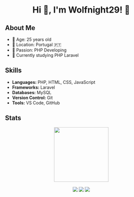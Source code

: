 
<h1 align="center">Hi 👋, I'm Wolfnight29! 🐺</h1>
<h2>About Me</h2>
<ul>
  <li>📆 Age: 25 years old</li>
  <li>🌆 Location: Portugal 🇵🇹</li>
  <li>💼 Passion: PHP Developing</li>
  <li>🚀 Currently studying PHP Laravel</li>
</ul>

<h2>Skills</h2>
<ul>
  <li><strong>Languages:</strong> PHP, HTML, CSS, JavaScript</li>
  <li><strong>Frameworks:</strong> Laravel </li>
  <li><strong>Databases:</strong> MySQL </li>
  <li><strong>Version Control:</strong> Git</li>
  <li><strong>Tools:</strong> VS Code, GitHub</li>
</ul>
<h2>Stats</h2>
<div align="center">
  <a href="https://github.com/wolfnight29">
  <img height="180em" src="https://github-readme-stats.vercel.app/api?username=wolfnight29&show_icons=true&theme=algolia&include_all_commits=true&count_private=true"/>
</div>
<br>
<div align ="center"> 
  <a href="https://www.wolfnight29.com" target="_blank"><img src="https://img.shields.io/badge/-Portfolio-%23333?style=for-the-badge&logo=Wolfram-Language&logoColor=white"></a>
 <a href="https://www.fiverr.com/wolfnight29/" target="_blank"><img src="https://img.shields.io/badge/-Fiverr-%23333?style=for-the-badge&logo=fiverr&logoColor=white"></a> 
  <a href = "mailto:wolfnight29@lock.email"><img src="https://img.shields.io/badge/-Gmail-%23333?style=for-the-badge&logo=gmail&logoColor=white"></a>
  </a> 
</div>
